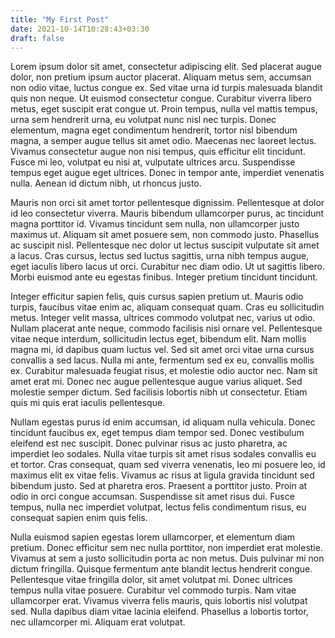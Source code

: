 ```yaml
---
title: "My First Post"
date: 2021-10-14T10:28:43+03:30
draft: false
---
```

Lorem ipsum dolor sit amet, consectetur adipiscing elit. Sed placerat augue dolor, non pretium ipsum auctor placerat. Aliquam metus sem, accumsan non odio vitae, luctus congue ex. Sed vitae urna id turpis malesuada blandit quis non neque. Ut euismod consectetur congue. Curabitur viverra libero metus, eget suscipit erat congue ut. Proin tempus, nulla vel mattis tempus, urna sem hendrerit urna, eu volutpat nunc nisl nec turpis. Donec elementum, magna eget condimentum hendrerit, tortor nisl bibendum magna, a semper augue tellus sit amet odio. Maecenas nec laoreet lectus. Vivamus consectetur augue non nisi tempus, quis efficitur elit tincidunt. Fusce mi leo, volutpat eu nisi at, vulputate ultrices arcu. Suspendisse tempus eget augue eget ultrices. Donec in tempor ante, imperdiet venenatis nulla. Aenean id dictum nibh, ut rhoncus justo.

Mauris non orci sit amet tortor pellentesque dignissim. Pellentesque at dolor id leo consectetur viverra. Mauris bibendum ullamcorper purus, ac tincidunt magna porttitor id. Vivamus tincidunt sem nulla, non ullamcorper justo maximus ut. Aliquam sit amet posuere sem, non commodo justo. Phasellus ac suscipit nisl. Pellentesque nec dolor ut lectus suscipit vulputate sit amet a lacus. Cras cursus, lectus sed luctus sagittis, urna nibh tempus augue, eget iaculis libero lacus ut orci. Curabitur nec diam odio. Ut ut sagittis libero. Morbi euismod ante eu egestas finibus. Integer pretium tincidunt tincidunt.

Integer efficitur sapien felis, quis cursus sapien pretium ut. Mauris odio turpis, faucibus vitae enim ac, aliquam consequat quam. Cras eu sollicitudin metus. Integer velit massa, ultrices commodo volutpat nec, varius ut odio. Nullam placerat ante neque, commodo facilisis nisi ornare vel. Pellentesque vitae neque interdum, sollicitudin lectus eget, bibendum elit. Nam mollis magna mi, id dapibus quam luctus vel. Sed sit amet orci vitae urna cursus convallis a sed lacus. Nulla mi ante, fermentum sed ex eu, convallis mollis ex. Curabitur malesuada feugiat risus, et molestie odio auctor nec. Nam sit amet erat mi. Donec nec augue pellentesque augue varius aliquet. Sed molestie semper dictum. Sed facilisis lobortis nibh ut consectetur. Etiam quis mi quis erat iaculis pellentesque.

Nullam egestas purus id enim accumsan, id aliquam nulla vehicula. Donec tincidunt faucibus ex, eget tempus diam tempor sed. Donec vestibulum eleifend est nec suscipit. Donec pulvinar risus ac justo pharetra, ac imperdiet leo sodales. Nulla vitae turpis sit amet risus sodales convallis eu et tortor. Cras consequat, quam sed viverra venenatis, leo mi posuere leo, id maximus elit ex vitae felis. Vivamus ac risus at ligula gravida tincidunt sed bibendum justo. Sed at pharetra eros. Praesent a porttitor justo. Proin at odio in orci congue accumsan. Suspendisse sit amet risus dui. Fusce tempus, nulla nec imperdiet volutpat, lectus felis condimentum risus, eu consequat sapien enim quis felis.

Nulla euismod sapien egestas lorem ullamcorper, et elementum diam pretium. Donec efficitur sem nec nulla porttitor, non imperdiet erat molestie. Vivamus at sem a justo sollicitudin porta ac non metus. Duis pulvinar mi non dictum fringilla. Quisque fermentum ante blandit lectus hendrerit congue. Pellentesque vitae fringilla dolor, sit amet volutpat mi. Donec ultrices tempus nulla vitae posuere. Curabitur vel commodo turpis. Nam vitae ullamcorper erat. Vivamus viverra felis mauris, quis lobortis nisl volutpat sed. Nulla dapibus diam vitae lacinia eleifend. Phasellus a lobortis tortor, nec ullamcorper mi. Aliquam erat volutpat.

